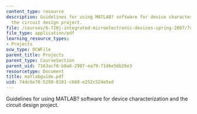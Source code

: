 ```yaml
---
content_type: resource
description: Guidelines for using MATLAB? software for device characterization and
  the circuit design project.
file: /courses/6-720j-integrated-microelectronic-devices-spring-2007/74dc6e7052998101c668e252c524e5ed_matlabguide.pdf
file_type: application/pdf
learning_resource_types:
- Projects
ocw_type: OCWFile
parent_title: Projects
parent_type: CourseSection
parent_uid: 7163acf0-b8a8-2987-ea79-71d6e56b26e3
resourcetype: Document
title: matlabguide.pdf
uid: 74dc6e70-5299-8101-c668-e252c524e5ed
---
```

Guidelines for using MATLAB? software for device characterization and the circuit design project.

